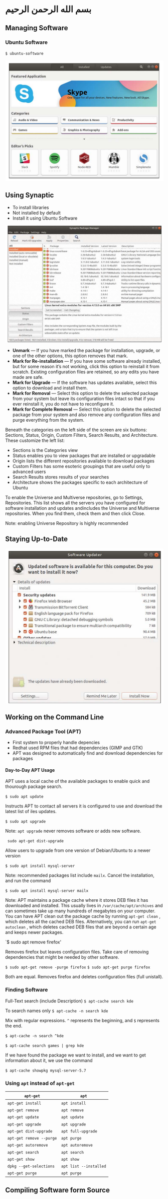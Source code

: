 # بسم الله الرحمن الرحيم

## Managing Software

### Ubuntu Software

`$ ubuntu-software`

![](./imgs/09/01.png)

## Using Synaptic

- To install libraries
- Not installed by default
- Install it using Ubuntu Software

![](./imgs/09/02.png)

- **Unmark** — If you have marked the package for installation, upgrade, or one of the other options, this option removes that mark.
- **Mark for Re-installation** — If you have some software already installed, but for some reason it’s not working, click this option to reinstall it from scratch. Existing configuration files are retained, so any edits you have made are safe.
- **Mark for Upgrade** — If the software has updates available, select this option to download and install them.
- **Mark for Removal** — Select this option to delete the selected package from your system but leave its configuration files intact so that if you ever reinstall it, you do not have to reconfigure it.
- **Mark for Complete Removal** — Select this option to delete the selected package from your system and also remove any configuration files and purge everything from the system.

Beneath the categories on the left side of the screen are six buttons: Sections, Status, Origin, Custom Filters, Search Results, and Architecture. These customize the left list:

- Sections is the Categories view
- Status enables you to view packages that are installed or upgradable
- Origin lists the different repositories available to download packages
- Custom Filters has some esoteric groupings that are useful only to advanced users
- Search Results stores results of your searches
- Architecture shows the packages specific to each architecture of Ubuntu

To enable the Universe and Multiverse repositories, go to Settings, Repositories. This list shows all the servers you have configured for software installation and updates andincludes the Universe and Multiverse repositories. When you find them, check them and then click Close.

Note: enabling Universe Repository is highly recommended

## Staying Up-to-Date

![](./imgs/09/03.png)

## Working on the Command Line

### Advanced Package Tool (APT)

- First system to properly handle depencies 
- Redhat used RPM files that had dependencies (GIMP and GTK)
- APT was designed to automatically find and download dependencies for packages

#### Day-to-Day APT Usage

APT uses a local cache of the available packages to enable quick and thourough package search.

`$ sudo apt update`

Instructs APT to contact all servers it is configured to use and download the latest list of iles updates.

`$ sudo apt upgrade`

Note: `apt upgrade` never removes software or adds new software.

` sudo apt-get dist-upgrade`

Allow users to upgrade from one version of Debian/Ubuntu to a newer version

`$ sudo apt install mysql-server`

Note: recommended packages list include `mailx`. Cancel the installation, and run the command

`$ sudo apt install mysql-server mailx`

Note: APT maintains a package cache where it stores DEB files it has downloaded and installed. This usually lives in `/var/cache/apt/archives` and can sometimes take up many hundreds of megabytes on your computer. You can have APT clean out the package cache by running `apt-get clean` , which deletes all the cached DEB files. Alternatively, you can run `apt-get autoclean` , which deletes cached DEB files that are beyond a certain age and keeps newer packages.

`$ sudo apt remove firefox'

Removes firefox but leaves configuration files. Take care of removing dependencies that might be needed by other software. 

`$ sudo apt-get remove -purge firefox`
`$ sudo apt-get purge firefox`

Both are equal. Removes firefox and deletes configuration files (full unistall).

### Finding Software

Full-Text search (include Description)
`$ apt-cache search kde`

To search names only
`$ apt-cache -n search kde`

Mix with regular expressions. `^` represents the beginning, and `$` represents the end.

`$ apt-cache -n search ^kde`

`$ apt-cache search games | grep kde`

If we have found the package we want to install, and we want to get information about it, we use the command 

`$ apt-cache showpkg mysql-server-5.7`

### Using `apt` instead of `apt-get`

| `apt-get` | `apt` |
|--------|--------|
|`apt-get install`|`apt install`|
|`apt-get remove` |`apt remove`|
|`apt-get update`|`apt update`|
|`apt-get upgrade`|`apt upgrade`|
|`apt-get dist-upgrade`|`apt full-upgrade`|
|`apt-get remove --purge`| `apt purge`|
|`apt-get autoremove`|`apt autoremove`|
|`apt-get search`|`apt search`|
|`apt-get show`|`apt show`|
|`dpkg --get-selections`|`apt list --installed`|
|`apt-get purge`|`apt purge`|

## Compiling Software form Source